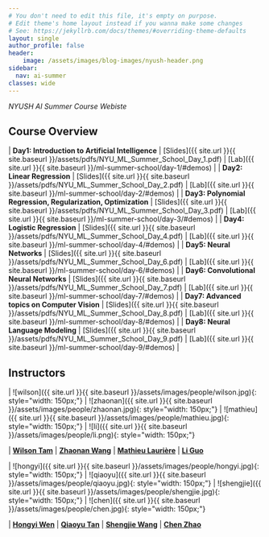 ```yaml
---
# You don't need to edit this file, it's empty on purpose.
# Edit theme's home layout instead if you wanna make some changes
# See: https://jekyllrb.com/docs/themes/#overriding-theme-defaults
layout: single
author_profile: false
header:
    image: /assets/images/blog-images/nyush-header.png
sidebar:
  nav: ai-summer
classes: wide
---
```


*NYUSH AI Summer Course Webiste*

## Course Overview

| **Day1: Introduction to Artificial Intelligence** | [Slides]({{ site.url }}{{ site.baseurl }}/assets/pdfs/NYU_ML_Summer_School_Day_1.pdf) | [Lab]({{ site.url }}{{ site.baseurl }}/ml-summer-school/day-1/#demos) |
| **Day2: Linear Regression** | [Slides]({{ site.url }}{{ site.baseurl }}/assets/pdfs/NYU_ML_Summer_School_Day_2.pdf) | [Lab]({{ site.url }}{{ site.baseurl }}/ml-summer-school/day-2/#demos) |
| **Day3: Polynomial Regression, Regularization, Optimization** | [Slides]({{ site.url }}{{ site.baseurl }}/assets/pdfs/NYU_ML_Summer_School_Day_3.pdf) | [Lab]({{ site.url }}{{ site.baseurl }}/ml-summer-school/day-3/#demos) |
| **Day4: Logistic Regression** | [Slides]({{ site.url }}{{ site.baseurl }}/assets/pdfs/NYU_ML_Summer_School_Day_4.pdf) | [Lab]({{ site.url }}{{ site.baseurl }}/ml-summer-school/day-4/#demos) |
| **Day5: Neural Networks** | [Slides]({{ site.url }}{{ site.baseurl }}/assets/pdfs/NYU_ML_Summer_School_Day_6.pdf) | [Lab]({{ site.url }}{{ site.baseurl }}/ml-summer-school/day-6/#demos) |
| **Day6: Convolutional Neural Networks** | [Slides]({{ site.url }}{{ site.baseurl }}/assets/pdfs/NYU_ML_Summer_School_Day_7.pdf) | [Lab]({{ site.url }}{{ site.baseurl }}/ml-summer-school/day-7/#demos) |
| **Day7: Advanced topics on Computer Vision** | [Slides]({{ site.url }}{{ site.baseurl }}/assets/pdfs/NYU_ML_Summer_School_Day_8.pdf) | [Lab]({{ site.url }}{{ site.baseurl }}/ml-summer-school/day-8/#demos) |
| **Day8: Neural Language Modeling** | [Slides]({{ site.url }}{{ site.baseurl }}/assets/pdfs/NYU_ML_Summer_School_Day_9.pdf) | [Lab]({{ site.url }}{{ site.baseurl }}/ml-summer-school/day-9/#demos) |

## Instructors

| ![wilson]({{ site.url }}{{ site.baseurl }}/assets/images/people/wilson.jpg){: style="width: 150px;"} | ![zhaonan]({{ site.url }}{{ site.baseurl }}/assets/images/people/zhaonan.jpg){: style="width: 150px;"} | ![mathieu]({{ site.url }}{{ site.baseurl }}/assets/images/people/mathieu.jpg){: style="width: 150px;"} | ![li]({{ site.url }}{{ site.baseurl }}/assets/images/people/li.png){: style="width: 150px;"} 

| **[Wilson Tam](https://cs.shanghai.nyu.edu/faculty/yik-cheung-tam-tanyizhang)** | **[Zhaonan Wang](https://cs.shanghai.nyu.edu/faculty/zhaonan-wang-wangzhaonan)** | **[Mathieu Laurière](https://cs.shanghai.nyu.edu/faculty/mathieu-lauriere)** | **[Li Guo](https://cs.shanghai.nyu.edu/faculty/li-guo-guoli)** 

| ![hongyi]({{ site.url }}{{ site.baseurl }}/assets/images/people/hongyi.jpg){: style="width: 150px;"} | ![qiaoyu]({{ site.url }}{{ site.baseurl }}/assets/images/people/qiaoyu.jpg){: style="width: 150px;"} | ![shengjie]({{ site.url }}{{ site.baseurl }}/assets/images/people/shengjie.jpg){: style="width: 150px;"} | ![chen]({{ site.url }}{{ site.baseurl }}/assets/images/people/chen.jpg){: style="width: 150px;"} 

| **[Hongyi Wen](https://cs.shanghai.nyu.edu/faculty/hongyi-wen-wenhongyi)** | **[Qiaoyu Tan](https://cs.shanghai.nyu.edu/faculty/qiaoyu-tan-tanqiaoyu)** | **[Shengjie Wang](https://cs.shanghai.nyu.edu/faculty/shengjie-wang-wangshengjie)** | **[Chen Zhao](https://cs.shanghai.nyu.edu/faculty/chen-zhao-zhaochen)** 
